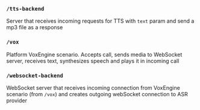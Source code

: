 ### `/tts-backend`

Server that receives incoming requests for TTS with `text` param and send a mp3 file as a response 


### `/vox`

Platform VoxEngine scenario. Accepts call, sends media to WebSocket server, receives text, synthesizes speech 
and plays it in incoming call

### `/websocket-backend`

WebSocket server that receives incoming connection from VoxEngine scenario (from `/vox`) and creates outgoing webSocket
connection to ASR provider

